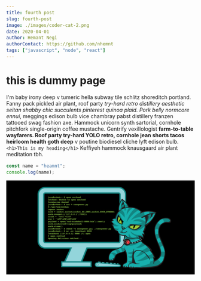 ```yaml
---
title: fourth post
slug: fourth-post
image: ./images/coder-cat-2.png
date: 2020-04-01
author: Hemant Negi
authorContact: https://github.com/nhemnt
tags: ["javascript", "node", "react"]
---
```



# this is dummy page

I'm baby irony deep v tumeric hella subway tile schlitz shoreditch portland. Fanny pack pickled air plant, roof party _try-hard retro distillery aesthetic seitan shabby chic succulents pinterest quinoa plaid. Pork belly normcore ennui_, meggings edison bulb vice chambray pabst distillery franzen tattooed swag fashion axe. Hammock unicorn synth sartorial, cornhole pitchfork single-origin coffee mustache. Gentrify vexillologist **farm-to-table wayfarers. Roof party try-hard YOLO retro, cornhole jean shorts tacos heirloom health goth deep** v poutine biodiesel cliche lyft edison bulb.
`<h1>This is my heading</h1>`
 Keffiyeh hammock knausgaard air plant meditation tbh.


<div className ="code">

 ```javascript
 const name = "heamnt";
 console.log(name);
 ``` 
 
 </div>

<div className="post-image">

![](./images/coder-cat-2.png)

</div>